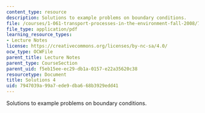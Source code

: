 ```yaml
---
content_type: resource
description: Solutions to example problems on boundary conditions.
file: /courses/1-061-transport-processes-in-the-environment-fall-2008/7947039a99a7ede9dba668b3929edd41_solutions4.pdf
file_type: application/pdf
learning_resource_types:
- Lecture Notes
license: https://creativecommons.org/licenses/by-nc-sa/4.0/
ocw_type: OCWFile
parent_title: Lecture Notes
parent_type: CourseSection
parent_uid: f5eb15ee-ec29-db1a-0157-e22a35620c38
resourcetype: Document
title: Solutions 4
uid: 7947039a-99a7-ede9-dba6-68b3929edd41
---
```

Solutions to example problems on boundary conditions.